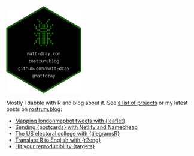 <img src="https://raw.githubusercontent.com/matt-dray/stickers/master/output/business_hex.png" width=200>

Mostly I dabble with R and blog about it. See [a list of projects](https://github.com/matt-dray/projects/blob/main/README.md) or my latest posts on [rostrum.blog](https://www.rostrum.blog/):

<!-- BLOG-POST-LIST:START -->
- [Mapping londonmapbot tweets with {leaflet}](https://www.rostrum.blog/2020/12/20/londonmapbot-leaflet/)
- [Sending {postcards} with Netlify and Namecheap](https://www.rostrum.blog/2020/12/08/postcard/)
- [The US electoral college with {tilegramsR}](https://www.rostrum.blog/2020/11/21/president-tilegram/)
- [Translate R to English with {r2eng}](https://www.rostrum.blog/2020/11/14/hello-r2eng/)
- [Hit your reproducibility {targets}](https://www.rostrum.blog/2020/09/27/targets-dsfest/)
<!-- BLOG-POST-LIST:END -->
